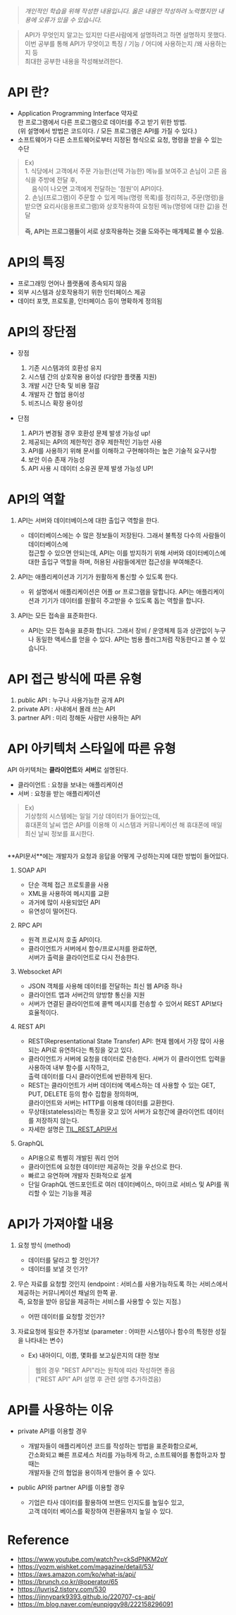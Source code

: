 > *개인적인 학습을 위해 작성한 내용입니다. 옳은 내용만 작성하려 노력했지만 내용에 오류가 있을 수 있습니다.*

> API가 무엇인지 알고는 있지만 다른사람에게 설명하려고 하면 설명하지 못했다. <br>
  이번 공부를 통해 API가 무엇이고 특징 / 기능 / 어디에 사용하는지 /왜 사용하는지 등 <br>
  최대한 공부한 내용을 작성해보려한다.

# API 란?
- Application Programming Interface 약자로<br>
한 프로그램에서 다른 프로그램으로 데이터를 주고 받기 위한 방법.<br>
(위 설명에서 방법은 코드이다. / 모든 프로그램은 API를 가질 수 있다.)<br>
- 소프트웨어가 다른 소프트웨어로부터 지정된 형식으로 요청, 명령을 받을 수 있는 수단

> Ex) <br> 1. 식당에서 고객에서 주문 가능한(선택 가능한) 메뉴를 보여주고 손님이 고른 음식을 주방에 전달 후,<br>&nbsp;&nbsp;&nbsp;&nbsp;음식이 나오면 고객에게 전달하는 '점원'이 API이다. <br>2. 손님(프로그램)이 주문할 수 있게 메뉴(명령 목록)를 정리하고,
주문(명령)을 받으면 요리사(응용프로그램)와 상호작용하여 요청된 메뉴(명령에 대한 값)을 전달<br><br>**즉, API는 프로그램들이 서로 상호작용하는 것을 도와주는 매개체로 볼 수 있음.** 


 # API의 특징
  - 프로그래밍 언어나 플랫폼에 종속되지 않음
  - 외부 시스템과 상호작용하기 위한 인터페이스 제공
  - 데이터 포맷, 프로토콜, 인터페이스 등이 명확하게 정의됨

  # API의 장단점
  - 장점
      1. 기존 시스템과의 호환성 유지
      2. 시스템 간의 상호작용 용이성 (다양한 플랫폼 지원)
      3. 개발 시간 단축 및 비용 절감
      4. 개발자 간 협업 용이성
      5. 비즈니스 확장 용이성

  - 단점
      1. API가 변경될 경우 호환성 문제 발생 가능성 up!
      2. 제공되는 API의 제한적인 경우 제한적인 기능만 사용
      3. API를 사용하기 위해 문서를 이해하고 구현해야하는 높은 기술적 요구사항
      4. 보안 이슈 존재 가능성
      5. API 사용 시 데이터 소유권 문제 발생 가능성 UP!

# API의 역할
1. API는 서버와 데이터베이스에 대한 출입구 역할을 한다.
    - 데이터베이스에는 수 많은 정보들이 저장된다. 그래서 불특정 다수의 사람들이 데이터베이스에    
      접근할 수 있으면 안되는데, API는 이를 방지하기 위해 서버와 데이터베이스에 대한 출입구 역할을 하며, 허용된 사람들에게만 접근성을 부여해준다.

2. API는 애플리케이션과 기기가 원활하게 통신할 수 있도록 한다.
    - 위 설명에서 애플리케이션은 어플 or 프로그램을 말합니다.
      API는 애플리케이션과 기기가 데이터를 원활히 주고받을 수 있도록 돕는 역할을 합니다.

3. API는 모든 접속을 표준화한다.
    - API는 모든 접속을 표준화 합니다.
      그래서 장비 / 운영체제 등과 상관없이 누구나 동일한 액세스를 얻을 수 있다.
      API는 범용 플러그처럼 작동한다고 볼 수 있습니다.

# API 접근 방식에 따른 유형
1. public API : 누구나 사용가능한 공개 API
2. private API : 사내에서 몰래 쓰는 API
3. partner API : 미리 정해둔 사람만 사용하는 API

# API 아키텍처 스타일에 따른 유형
API 아키텍처는 **클라이언트**와 **서버**로 설명된다.<br>
  - 클라이언트 : 요청을 보내는 애플리케이션
  - 서버 : 요청을 받는 애플리케이션

  > Ex) <br>
  기상청의 시스템에는 일일 기상 데이터가 들어있는데, <br>
  휴대폰의 날씨 앱은 API를 이용해 이 시스템과 커뮤니케이션 해 휴대폰에 매일 최신 날씨 정보를 표시한다.
  <br>
  **API문서**에는 개발자가 요청과 응답을 어떻게 구성하는지에 대한 방법이 들어있다.

1. SOAP API
    - 단순 객체 접근 프로토콜을 사용
    - XML을 사용하여 메시지를 교환
    - 과거에 많이 사용되었던 API
    - 유연성이 떨어진다.

2. RPC API
    - 원격 프로시저 호출 API이다.
    - 클라이언트가 서버에서 함수/프로시저를 완료하면,<br>
      서버가 출력을 클라이언트로 다시 전송한다.

3. Websocket API
    - JSON 객체를 사용해 데이터를 전달하는 최신 웹 API중 하나
    - 클라이언트 앱과 서버간의 양방향 통신을 지원
    - 서버가 연결된 클라이언트에 콜백 메시지를 전송할 수 있어서 REST API보다 효율적이다.

4. REST API
    - REST(Representational State Transfer) API: 현재 웹에서 가장 많이 사용되는 API로 유연하다는 특징을 갖고 있다.
    - 클라이언트가 서버에 요청을 데이터로 전송한다. 서버가 이 클라이언트 입력을 사용하여 내부 함수를 시작하고, <br>
      출력 데이터를 다시 클라이언트에 반환하게 된다.
    - REST는 클라이언트가 서버 데이터에 액세스하는 데 사용할 수 있는 GET, PUT, DELETE 등의 함수 집합을 정의하며, <br>
      클라이언트와 서버는 HTTP를 이용해 데이터를 교환한다.
    - 무상태(stateless)라는 특징을 갖고 있어 서버가 요청간에 클라이언트 데이터를 저장하지 않는다.
    - 자세한 설명은 [TIL_REST_API문서](https://github.com/Minchae128/TIL/blob/main/ETC/REST_API.md)

5. GraphQL
    - API용으로 특별히 개발된 쿼리 언어
    - 클라이언트에 요청한 데이터만 제공하는 것을 우선으로 한다.
    - 빠르고 유연하며 개발자 친화적으로 설계
    - 단일 GraphQL 엔드포인트로 여러 데이터베이스, 마이크로 서비스 및 API를 쿼리할 수 있는 기능을 제공

# API가 가져야할 내용
1. 요청 방식 (method)
    - 데이터를 달라고 할 것인가?
    - 데이터를 보낼 것 인가?

2. 무슨 자료를 요청할 것인지 (endpoint : 서비스를 사용가능하도록 하는 서비스에서 제공하는 커뮤니케이션 채널의 한쪽 끝. 
  <br>즉, 요청을 받아 응답을 제공하는 서비스를 사용할 수 있는 지점.)
    - 어떤 데이터를 요청할 것인가? 

3. 자료요청에 필요한 추가정보 (parameter : 어떠한 시스템이나 함수의 특정한 성질을 나타내는 변수)
    - Ex) 내아이디, 이름, 몇화를 보고싶은지의 대한 정보

    > 웹의 경우 "REST API"라는 원칙에 따라 작성하면 좋음<br>
      ("REST API" API 설명 후 관련 설명 추가하겠음)

# API를 사용하는 이유
* private API를 이용할 경우
    - 개발자들이 애플리케이션 코드를 작성하는 방법을 표준화함으로써, <br> 
      간소화되고 빠른 프로세스 처리를 가능하게 하고, 소프트웨어를 통합하고자 할 때는 <br>
      개발자들 간의 협업을 용이하게 만들어 줄 수 있다.

* public API와 partner API를 이용할 경우
    - 기업은 타사 데이터를 활용하여 브랜드 인지도를 높일수 있고, <br>
      고객 데이터 베이스를 확장하여 전환율까지 높일 수 있다.

# Reference
* https://www.youtube.com/watch?v=ckSdPNKM2pY
* https://yozm.wishket.com/magazine/detail/53/
* https://aws.amazon.com/ko/what-is/api/
* https://brunch.co.kr/@operator/65
* https://luvris2.tistory.com/530
* https://jinnypark9393.github.io/220707-cs-api/
* https://m.blog.naver.com/eunpiggy98/222158296091
